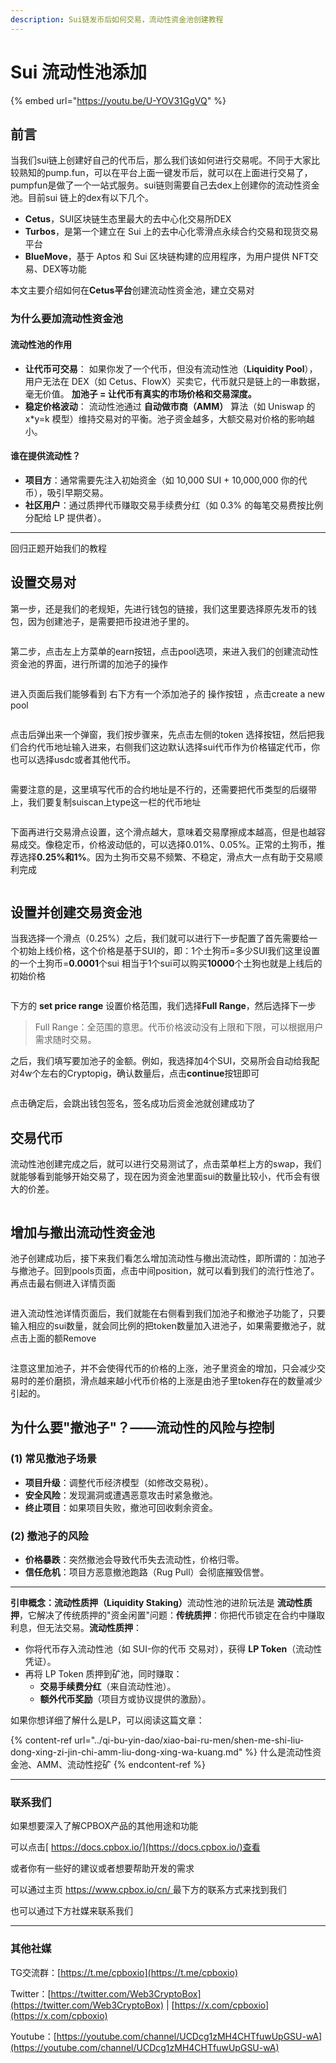 ```yaml
---
description: Sui链发币后如何交易，流动性资金池创建教程
---
```


# Sui 流动性池添加

{% embed url="https://youtu.be/U-YOV31GgVQ" %}

## 前言

当我们sui链上创建好自己的代币后，那么我们该如何进行交易呢。不同于大家比较熟知的pump.fun，可以在平台上面一键发币后，就可以在上面进行交易了，pumpfun是做了一个一站式服务。sui链则需要自己去dex上创建你的流动性资金池。目前sui 链上的dex有以下几个。

* **Cetus**，SUI区块链生态里最大的去中心化交易所DEX
* **Turbos**，是第一个建立在 Sui 上的去中心化零滑点永续合约交易和现货交易平台
* **BlueMove**，基于 Aptos 和 Sui 区块链构建的应用程序，为用户提供 NFT交易、DEX等功能

本文主要介绍如何在**Cetus平台**创建流动性资金池，建立交易对

### 为什么要加流动性资金池

#### **流动性池的作用**

* **让代币可交易**： 如果你发了一个代币，但没有流动性池（**Liquidity Pool**），用户无法在 DEX（如 Cetus、FlowX）买卖它，代币就只是链上的一串数据，毫无价值。 **加池子 = 让代币有真实的市场价格和交易深度。**
* **稳定价格波动**： 流动性池通过 **自动做市商（AMM）** 算法（如 Uniswap 的 x\*y=k 模型）维持交易对的平衡。池子资金越多，大额交易对价格的影响越小。

#### **谁在提供流动性？**

* **项目方**：通常需要先注入初始资金（如 10,000 SUI + 10,000,000 你的代币），吸引早期交易。
* **社区用户**：通过质押代币赚取交易手续费分红（如 0.3% 的每笔交易费按比例分配给 LP 提供者）。

***

回归正题开始我们的教程

## 设置交易对

第一步，还是我们的老规矩，先进行钱包的链接，我们这里要选择原先发币的钱包，因为创建池子，是需要把币投进池子里的。

<figure><img src="../../.gitbook/assets/sui-liq-1.png" alt=""><figcaption></figcaption></figure>

第二步，点击左上方菜单的earn按钮，点击pool选项，来进入我们的创建流动性资金池的界面，进行所谓的加池子的操作

<figure><img src="../../.gitbook/assets/sui-liq-2.png" alt=""><figcaption></figcaption></figure>

进入页面后我们能够看到 右下方有一个添加池子的 操作按钮 ，点击create a new pool

<figure><img src="../../.gitbook/assets/sui-liq-3.png" alt=""><figcaption></figcaption></figure>

点击后弹出来一个弹窗，我们按步骤来，先点击左侧的token 选择按钮，然后把我们合约代币地址输入进来，右侧我们这边默认选择sui代币作为价格锚定代币，你也可以选择usdc或者其他代币。

<figure><img src="../../.gitbook/assets/sui-liq-4.png" alt=""><figcaption></figcaption></figure>

需要注意的是，这里填写代币的合约地址是不行的，还需要把代币类型的后缀带上，我们要复制suiscan上type这一栏的代币地址

<figure><img src="../../.gitbook/assets/sui-liq-5.png" alt=""><figcaption></figcaption></figure>

下面再进行交易滑点设置，这个滑点越大，意味着交易摩擦成本越高，但是也越容易成交。像稳定币，价格波动低的，可以选择0.01%、0.05%。正常的土狗币，推荐选择**0.25%和1%**。因为土狗币交易不频繁、不稳定，滑点大一点有助于交易顺利完成

<figure><img src="../../.gitbook/assets/sui-liq-6.png" alt=""><figcaption></figcaption></figure>

## 设置并创建交易资金池

当我选择一个滑点（0.25%）之后，我们就可以进行下一步配置了首先需要给一个初始上线价格，这个价格是基于SUI的，即：1个土狗币=多少SUI我们这里设置的一个土狗币=**0.0001**个sui 相当于1个sui可以购买**10000**个土狗也就是上线后的初始价格

<figure><img src="../../.gitbook/assets/sui-liq-7.png" alt=""><figcaption></figcaption></figure>

下方的 **set price range** 设置价格范围，我们选择**Full Range**，然后选择下一步

> Full Range：全范围的意思。代币价格波动没有上限和下限，可以根据用户需求随时交易。

之后，我们填写要加池子的金额。例如，我选择加4个SUI，交易所会自动给我配对4w个左右的Cryptopig，确认数量后，点击**continue**按钮即可

<figure><img src="../../.gitbook/assets/sui-liq-8.png" alt=""><figcaption></figcaption></figure>

点击确定后，会跳出钱包签名，签名成功后资金池就创建成功了

## 交易代币

流动性池创建完成之后，就可以进行交易测试了，点击菜单栏上方的swap，我们就能够看到能够开始交易了，现在因为资金池里面sui的数量比较小，代币会有很大的价差。

<figure><img src="../../.gitbook/assets/sui-liq-9.png" alt=""><figcaption></figcaption></figure>

## 增加与撤出流动性资金池

池子创建成功后，接下来我们看怎么增加流动性与撤出流动性，即所谓的：加池子与撤池子。回到pools页面，点击中间position，就可以看到我们的流行性池了。再点击最右侧进入详情页面

<figure><img src="../../.gitbook/assets/sui-liq-10.png" alt=""><figcaption></figcaption></figure>

进入流动性池详情页面后，我们就能在右侧看到我们加池子和撤池子功能了，只要输入相应的sui数量，就会同比例的把token数量加入进池子，如果需要撤池子，就点击上面的额Remove

<figure><img src="../../.gitbook/assets/sui-liq-11.png" alt=""><figcaption></figcaption></figure>

注意这里加池子，并不会使得代币的价格的上涨，池子里资金的增加，只会减少交易时的差价磨损，滑点越来越小代币价格的上涨是由池子里token存在的数量减少引起的。

## **为什么要"撤池子"？——流动性的风险与控制**

### **(1) 常见撤池子场景**

* **项目升级**：调整代币经济模型（如修改交易税）。
* **安全风险**：发现漏洞或遭遇恶意攻击时紧急撤池。
* **终止项目**：如果项目失败，撤池可回收剩余资金。

### **(2) 撤池子的风险**

* **价格暴跌**：突然撤池会导致代币失去流动性，价格归零。
* **信任危机**：项目方恶意撤池跑路（Rug Pull）会彻底摧毁信誉。

***

**引申概念：流动性质押（Liquidity Staking）**&#x6D41;动性池的进阶玩法是 **流动性质押**，它解决了传统质押的"资金闲置"问题：**传统质押**：你把代币锁定在合约中赚取利息，但无法交易。**流动性质押**：

* 你将代币存入流动性池（如 SUI-你的代币 交易对），获得 **LP Token**（流动性凭证）。
* 再将 LP Token 质押到矿池，同时赚取：
  * **交易手续费分红**（来自流动性池）。
  * **额外代币奖励**（项目方或协议提供的激励）。

如果你想详细了解什么是LP，可以阅读这篇文章：

{% content-ref url="../qi-bu-yin-dao/xiao-bai-ru-men/shen-me-shi-liu-dong-xing-zi-jin-chi-amm-liu-dong-xing-wa-kuang.md" %}
什么是流动性资金池、AMM、流动性挖矿
{% endcontent-ref %}

***

### 联系我们

如果想要深入了解CPBOX产品的其他用途和功能

可以点击[ https://docs.cpbox.io/](https://docs.cpbox.io/)查看

或者你有一些好的建议或者想要帮助开发的需求

可以通过主页 [https://www.cpbox.io/cn/ ](https://www.cpbox.io/cn/)最下方的联系方式来找到我们

也可以通过下方社媒来联系我们

***

### 其他社媒

TG交流群：[https://t.me/cpboxio](https://t.me/cpboxio)

Twitter：[https://twitter.com/Web3CryptoBox](https://twitter.com/Web3CryptoBox) | [https://x.com/cpboxio](https://x.com/cpboxio)

Youtube：[https://youtube.com/channel/UCDcg1zMH4CHTfuwUpGSU-wA](https://youtube.com/channel/UCDcg1zMH4CHTfuwUpGSU-wA)
